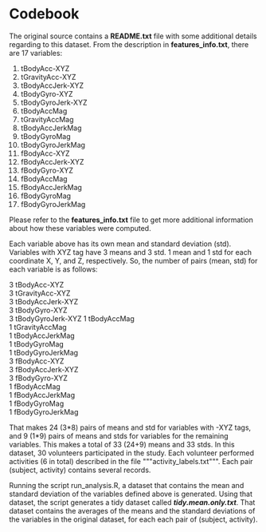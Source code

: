 
# Codebook

The original source contains a **README.txt** file with some additional details
regarding to this dataset. From the description in **features_info.txt**, there are 17 variables:

1. tBodyAcc-XYZ       
2. tGravityAcc-XYZ    
3. tBodyAccJerk-XYZ   
4. tBodyGyro-XYZ      
5. tBodyGyroJerk-XYZ  
6. tBodyAccMag
7. tGravityAccMag     
8. tBodyAccJerkMag    
9. tBodyGyroMag       
10. tBodyGyroJerkMag   
11. fBodyAcc-XYZ       
12. fBodyAccJerk-XYZ   
13. fBodyGyro-XYZ      
14. fBodyAccMag        
15. fBodyAccJerkMag    
16. fBodyGyroMag       
17. fBodyGyroJerkMag  

Please refer to the **features_info.txt** file to get more additional information about
how these variables were computed.

Each variable above has its own mean and standard deviation (std). Variables with XYZ
tag have 3 means and 3 std. 1 mean and 1 std for each coordinate X, Y, and Z,
respectively. So, the number of pairs (mean, std) for each variable is as follows:

3 tBodyAcc-XYZ      
3 tGravityAcc-XYZ   
3 tBodyAccJerk-XYZ  
3 tBodyGyro-XYZ     
3 tBodyGyroJerk-XYZ 
1 tBodyAccMag       
1 tGravityAccMag    
1 tBodyAccJerkMag   
1 tBodyGyroMag      
1 tBodyGyroJerkMag  
3 fBodyAcc-XYZ      
3 fBodyAccJerk-XYZ  
3 fBodyGyro-XYZ     
1 fBodyAccMag       
1 fBodyAccJerkMag   
1 fBodyGyroMag      
1 fBodyGyroJerkMag  

That makes 24 (3\*8) pairs of means and std for variables with -XYZ tags, and 9 (1\*9) pairs of means and stds for variables
for the remaining variables.  This makes a total of 33 (24+9) means and 33 stds. In this dataset, 30 volunteers participated
in the study. Each volunteer performed activities (6 in total) described in the file """activity_labels.txt""". 
Each pair (subject, activity) contains several records. 

Running the script run_analysis.R, a dataset that contains the mean and standard deviation of the variables defined above is 
generated. Using that dataset,  the script generates a tidy dataset called ***tidy.mean.only.txt***.  That dataset
contains the averages of the means and the standard deviations of the variables in the original dataset, for each
each pair of (subject, activity). 
